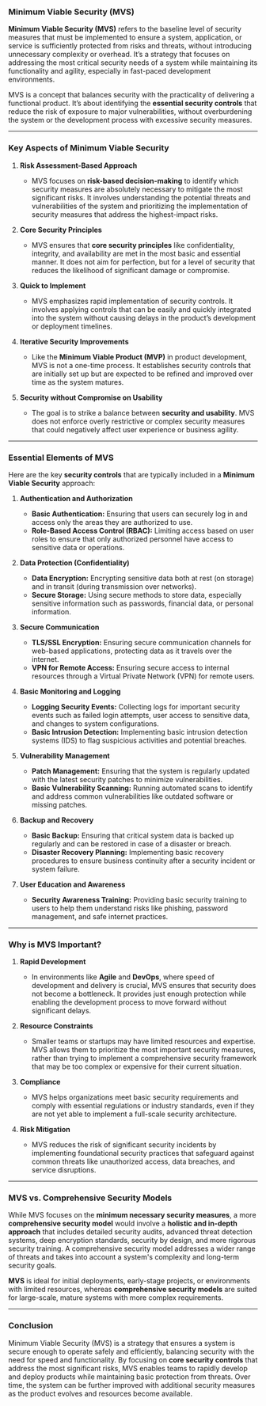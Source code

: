 ### **Minimum Viable Security (MVS)**

**Minimum Viable Security (MVS)** refers to the baseline level of security measures that must be implemented to ensure a system, application, or service is sufficiently protected from risks and threats, without introducing unnecessary complexity or overhead. It’s a strategy that focuses on addressing the most critical security needs of a system while maintaining its functionality and agility, especially in fast-paced development environments.

MVS is a concept that balances security with the practicality of delivering a functional product. It’s about identifying the **essential security controls** that reduce the risk of exposure to major vulnerabilities, without overburdening the system or the development process with excessive security measures.

---

### **Key Aspects of Minimum Viable Security**

1. **Risk Assessment-Based Approach**
   - MVS focuses on **risk-based decision-making** to identify which security measures are absolutely necessary to mitigate the most significant risks. It involves understanding the potential threats and vulnerabilities of the system and prioritizing the implementation of security measures that address the highest-impact risks.

2. **Core Security Principles**
   - MVS ensures that **core security principles** like confidentiality, integrity, and availability are met in the most basic and essential manner. It does not aim for perfection, but for a level of security that reduces the likelihood of significant damage or compromise.
   
3. **Quick to Implement**
   - MVS emphasizes rapid implementation of security controls. It involves applying controls that can be easily and quickly integrated into the system without causing delays in the product’s development or deployment timelines.

4. **Iterative Security Improvements**
   - Like the **Minimum Viable Product (MVP)** in product development, MVS is not a one-time process. It establishes security controls that are initially set up but are expected to be refined and improved over time as the system matures.

5. **Security without Compromise on Usability**
   - The goal is to strike a balance between **security and usability**. MVS does not enforce overly restrictive or complex security measures that could negatively affect user experience or business agility.

---

### **Essential Elements of MVS**

Here are the key **security controls** that are typically included in a **Minimum Viable Security** approach:

1. **Authentication and Authorization**
   - **Basic Authentication:** Ensuring that users can securely log in and access only the areas they are authorized to use.
   - **Role-Based Access Control (RBAC):** Limiting access based on user roles to ensure that only authorized personnel have access to sensitive data or operations.

2. **Data Protection (Confidentiality)**
   - **Data Encryption:** Encrypting sensitive data both at rest (on storage) and in transit (during transmission over networks).
   - **Secure Storage:** Using secure methods to store data, especially sensitive information such as passwords, financial data, or personal information.

3. **Secure Communication**
   - **TLS/SSL Encryption:** Ensuring secure communication channels for web-based applications, protecting data as it travels over the internet.
   - **VPN for Remote Access:** Ensuring secure access to internal resources through a Virtual Private Network (VPN) for remote users.

4. **Basic Monitoring and Logging**
   - **Logging Security Events:** Collecting logs for important security events such as failed login attempts, user access to sensitive data, and changes to system configurations.
   - **Basic Intrusion Detection:** Implementing basic intrusion detection systems (IDS) to flag suspicious activities and potential breaches.

5. **Vulnerability Management**
   - **Patch Management:** Ensuring that the system is regularly updated with the latest security patches to minimize vulnerabilities.
   - **Basic Vulnerability Scanning:** Running automated scans to identify and address common vulnerabilities like outdated software or missing patches.

6. **Backup and Recovery**
   - **Basic Backup:** Ensuring that critical system data is backed up regularly and can be restored in case of a disaster or breach.
   - **Disaster Recovery Planning:** Implementing basic recovery procedures to ensure business continuity after a security incident or system failure.

7. **User Education and Awareness**
   - **Security Awareness Training:** Providing basic security training to users to help them understand risks like phishing, password management, and safe internet practices.

---

### **Why is MVS Important?**

1. **Rapid Development**
   - In environments like **Agile** and **DevOps**, where speed of development and delivery is crucial, MVS ensures that security does not become a bottleneck. It provides just enough protection while enabling the development process to move forward without significant delays.

2. **Resource Constraints**
   - Smaller teams or startups may have limited resources and expertise. MVS allows them to prioritize the most important security measures, rather than trying to implement a comprehensive security framework that may be too complex or expensive for their current situation.

3. **Compliance**
   - MVS helps organizations meet basic security requirements and comply with essential regulations or industry standards, even if they are not yet able to implement a full-scale security architecture.

4. **Risk Mitigation**
   - MVS reduces the risk of significant security incidents by implementing foundational security practices that safeguard against common threats like unauthorized access, data breaches, and service disruptions.

---

### **MVS vs. Comprehensive Security Models**

While MVS focuses on the **minimum necessary security measures**, a more **comprehensive security model** would involve a **holistic and in-depth approach** that includes detailed security audits, advanced threat detection systems, deep encryption standards, security by design, and more rigorous security training. A comprehensive security model addresses a wider range of threats and takes into account a system's complexity and long-term security goals.

**MVS** is ideal for initial deployments, early-stage projects, or environments with limited resources, whereas **comprehensive security models** are suited for large-scale, mature systems with more complex requirements.

---

### **Conclusion**

Minimum Viable Security (MVS) is a strategy that ensures a system is secure enough to operate safely and efficiently, balancing security with the need for speed and functionality. By focusing on **core security controls** that address the most significant risks, MVS enables teams to rapidly develop and deploy products while maintaining basic protection from threats. Over time, the system can be further improved with additional security measures as the product evolves and resources become available.
